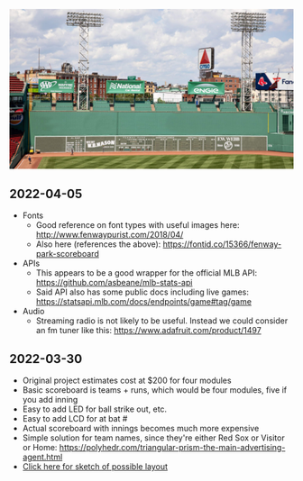 ![Green Monster](<./reference/Green Monster Hi-Res by Peter Vanderwarker Photography (All Rights Reserved).jpg>)

## 2022-04-05

- Fonts
  - Good reference on font types with useful images here: http://www.fenwaypurist.com/2018/04/
  - Also here (references the above): https://fontid.co/15366/fenway-park-scoreboard
- APIs
  - This appears to be a good wrapper for the official MLB API: https://github.com/asbeane/mlb-stats-api
  - Said API also has some public docs including live games: https://statsapi.mlb.com/docs/endpoints/game#tag/game
- Audio
  - Streaming radio is not likely to be useful. Instead we could consider an fm tuner like this: https://www.adafruit.com/product/1497

## 2022-03-30

- Original project estimates cost at $200 for four modules
- Basic scoreboard is teams + runs, which would be four modules, five if you add inning
- Easy to add LED for ball strike out, etc.
- Easy to add LCD for at bat #
- Actual scoreboard with innings becomes much more expensive
- Simple solution for team names, since they're either Red Sox or Visitor or Home: https://polyhedr.com/triangular-prism-the-main-advertising-agent.html
- [Click here for sketch of possible layout](<Proposed Layout 2022-03-30.pdf>)